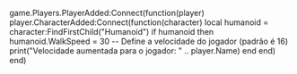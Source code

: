 game.Players.PlayerAdded:Connect(function(player)
    player.CharacterAdded:Connect(function(character)
        local humanoid = character:FindFirstChild("Humanoid")
        if humanoid then
            humanoid.WalkSpeed = 30 -- Define a velocidade do jogador (padrão é 16)
            print("Velocidade aumentada para o jogador: " .. player.Name)
        end
    end)
end)
